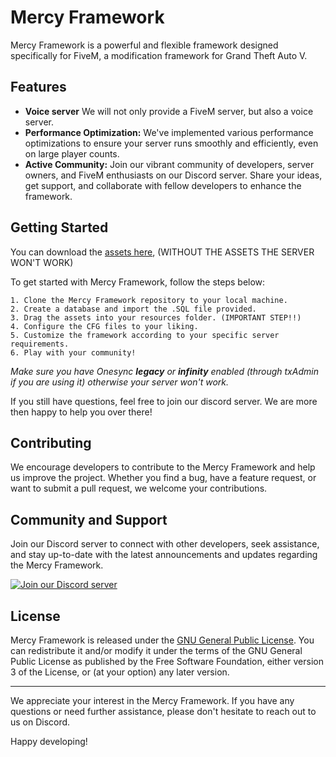 # Mercy Framework

Mercy Framework is a powerful and flexible framework designed specifically for FiveM, a modification framework for Grand Theft Auto V. 

## Features

- **Voice server** We will not only provide a FiveM server, but also a voice server. 
- **Performance Optimization:** We've implemented various performance optimizations to ensure your server runs smoothly and efficiently, even on large player counts.
- **Active Community:** Join our vibrant community of developers, server owners, and FiveM enthusiasts on our Discord server. Share your ideas, get support, and collaborate with fellow developers to enhance the framework.

## Getting Started

You can download the [assets here](https://drive.google.com/file/d/14bykYwyLer-ET1Gh33b_WyE83khmrypw/view?usp=share_link), (WITHOUT THE ASSETS THE SERVER WON'T WORK)

To get started with Mercy Framework, follow the steps below:

    1. Clone the Mercy Framework repository to your local machine.
    2. Create a database and import the .SQL file provided.
    3. Drag the assets into your resources folder. (IMPORTANT STEP!!)
    4. Configure the CFG files to your liking.
    5. Customize the framework according to your specific server requirements.
    6. Play with your community!
    
*Make sure you have Onesync* ***legacy*** *or* ***infinity*** *enabled (through txAdmin if you are using it) otherwise your server won't work.*
 
   

If you still have questions, feel free to join our discord server. We are more then happy to help you over there!

## Contributing

We encourage developers to contribute to the Mercy Framework and help us improve the project. Whether you find a bug, have a feature request, or want to submit a pull request, we welcome your contributions.


## Community and Support

Join our Discord server to connect with other developers, seek assistance, and stay up-to-date with the latest announcements and updates regarding the Mercy Framework.

[![Join our Discord server](https://discordapp.com/api/guilds/878379225357369404/widget.png?style=banner2)](https://dsc.gg/mercy-coll)

## License

Mercy Framework is released under the [GNU General Public License](LICENSE). You can redistribute it and/or modify it under the terms of the GNU General Public License as published by
the Free Software Foundation, either version 3 of the License, or
(at your option) any later version.

---

We appreciate your interest in the Mercy Framework. If you have any questions or need further assistance, please don't hesitate to reach out to us on Discord.

Happy developing!
